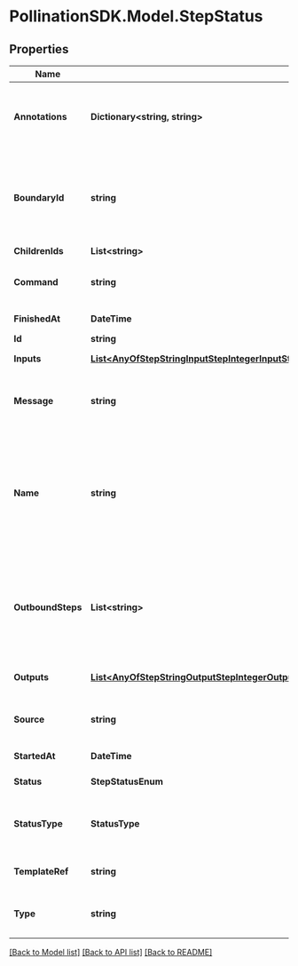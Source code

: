 
# PollinationSDK.Model.StepStatus

## Properties

Name | Type | Description | Notes
------------ | ------------- | ------------- | -------------
**Annotations** | **Dictionary&lt;string, string&gt;** | An optional dictionary to add annotations to inputs. These annotations will be used by the client side libraries. | [optional] 
**BoundaryId** | **string** | This indicates the step ID of the associated template root             step in which this step belongs to. A DAG step will have the id of the             parent DAG for example. | [optional] 
**ChildrenIds** | **List&lt;string&gt;** | A list of child step IDs | 
**Command** | **string** | The command used to run this step. Only applies to Function steps. | [optional] 
**FinishedAt** | **DateTime** | The time at which the task was completed | [optional] 
**Id** | **string** | The step unique ID | 
**Inputs** | [**List&lt;AnyOfStepStringInputStepIntegerInputStepNumberInputStepBooleanInputStepFolderInputStepFileInputStepPathInputStepArrayInputStepJSONObjectInput&gt;**](AnyOfStepStringInputStepIntegerInputStepNumberInputStepBooleanInputStepFolderInputStepFileInputStepPathInputStepArrayInputStepJSONObjectInput.md) | The inputs used by this step. | 
**Message** | **string** | Any message produced by the task. Usually error/debugging hints. | [optional] 
**Name** | **string** | A human readable name for the step. Usually defined by the DAG task name but can be extended if the step is part of a loop for example. This name is unique within the boundary of the DAG/Job that generated it. | 
**OutboundSteps** | **List&lt;string&gt;** | A list of the last step to ran in the context of this step. In the case of a DAG or a job this will be the last step that has been executed. It will remain empty for functions. | 
**Outputs** | [**List&lt;AnyOfStepStringOutputStepIntegerOutputStepNumberOutputStepBooleanOutputStepFolderOutputStepFileOutputStepPathOutputStepArrayOutputStepJSONObjectOutput&gt;**](AnyOfStepStringOutputStepIntegerOutputStepNumberOutputStepBooleanOutputStepFolderOutputStepFileOutputStepPathOutputStepArrayOutputStepJSONObjectOutput.md) | The outputs produced by this step. | 
**Source** | **string** | Source url for the status object. It can be a recipe or a function. | [optional] 
**StartedAt** | **DateTime** | The time at which the task was started | 
**Status** | **StepStatusEnum** | The status of this step. | [optional] 
**StatusType** | **StatusType** | The type of step this status is for. Can be \&quot;Function\&quot;, \&quot;DAG\&quot; or \&quot;Loop\&quot; | 
**TemplateRef** | **string** | The name of the template that spawned this step | 
**Type** | **string** |  | [optional] [readonly] [default to "StepStatus"]

[[Back to Model list]](../README.md#documentation-for-models)
[[Back to API list]](../README.md#documentation-for-api-endpoints)
[[Back to README]](../README.md)

